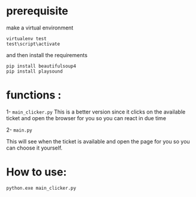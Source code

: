 # prerequisite 

make a virtual environment 

```
virtualenv test
test\script\activate
```

and then install the requirements 

```
pip install beautifulsoup4
pip install playsound

```


# functions :

1- ```main_clicker.py```
This is a better version since it clicks on the available ticket and open the browser for you so you can react in due time

2- ``` main.py ```

This will see when the ticket is available and open the page for you so you can choose it yourself.


# How to use:
```
python.exe main_clicker.py
```


